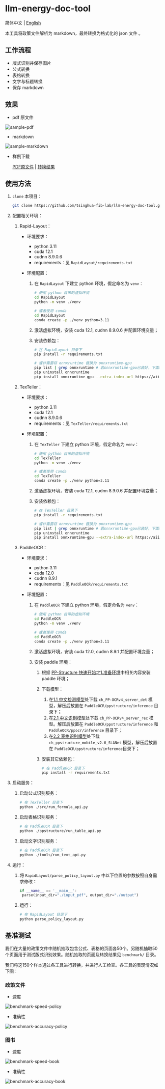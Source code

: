 # llm-energy-doc-tool

简体中文 | [English](https://github.com/tsinghua-fib-lab/llm-energy-doc-tool/blob/main/README_en.md)

本工具将政策文件解析为 markdown，最终转换为格式化的 json 文件 。

## 工作流程

- 版式识别并保存图片
- 公式转换
- 表格转换
- 文字与标题转换
- 保存 markdown

## 效果

- pdf 原文件

![sample-pdf](./assets/sample-pdf.png)

- markdown

![sample-markdown](./assets/sample-markdown.png)

- 样例下载

  [PDF原文件](https://www.cnstock.com/image/202111/24/20211124114327324.pdf) | [转换结果](https://github.com/tsinghua-fib-lab/llm-energy-doc-tool/blob/main/assets/sample.md)

## 使用方法

1. `clone` 本项目：

   ```bash
   git clone https://github.com/tsinghua-fib-lab/llm-energy-doc-tool.git
   ```

2. 配置相关环境：

   1. Rapid-Layout：

      - 环境要求：

        - python 3.11
        - cuda 12.1
        - cudnn 8.9.0.6
        - requirements：见 `RapidLayout/requirements.txt`

      - 环境配置：

        1. 在 `RapidLayout` 下建立 python 环境，假定命名为 `venv`：

           ```bash
           # 使用 python 自带的虚拟环境
           cd RapidLayout
           python -m venv ./venv
           
           # 或者使用 conda
           cd RapidLayout
           conda create -p ./venv python=3.11
           ```
        
        2. 激活虚拟环境，安装 cuda 12.1, cudnn 8.9.0.6 并配置环境变量；
        
        3. 安装依赖包：
        
           ```bash
           # 在 RapidLayout 目录下
           pip install -r requirements.txt
           
           # 或许需要将 onnxruntime 替换为 onnxruntime-gpu
           pip list | grep onnxruntime # 若onnxruntime-gpu已装好，下面可跳过
           pip uninstall onnxruntime
           pip install onnxruntime-gpu --extra-index-url https://aiinfra.pkgs.visualstudio.com/PublicPackages/_packaging/onnxruntime-cuda-12/pypi/simple/
           ```

   2. TexTeller：

      - 环境要求：

        - python 3.11
        - cuda 12.1
        - cudnn 8.9.0.6
        - requirements：见 `TexTeller/requirements.txt`

      - 环境配置：

        1. 在 `TexTeller` 下建立 python 环境，假定命名为 `venv`：

           ```bash
           # 使用 python 自带的虚拟环境
           cd TexTeller
           python -m venv ./venv
           
           # 或者使用 conda
           cd TexTeller
           conda create -p ./venv python=3.11
           ```
        
        2. 激活虚拟环境，安装 cuda 12.1, cudnn 8.9.0.6 并配置环境变量；
        
        3. 安装依赖包：
        
           ```bash
           # 在 TexTeller 目录下
           pip install -r requirements.txt
           
           # 或许需要将 onnxruntime 替换为 onnxruntime-gpu
           pip list | grep onnxruntime # 若onnxruntime-gpu已装好，下面可跳过
           pip uninstall onnxruntime
           pip install onnxruntime-gpu --extra-index-url https://aiinfra.pkgs.visualstudio.com/PublicPackages/_packaging/onnxruntime-cuda-12/pypi/simple/

   3. PaddleOCR：

      - 环境要求：

        - python 3.11
        - cuda 12.0
        - cudnn 8.9.1
        - requirements：见 `PaddleOCR/requirements.txt`
        
      - 环境配置：
        1. 在 `PaddleOCR` 下建立 python 环境，假定命名为 `venv`：
      
           ```bash
           # 使用 python 自带的虚拟环境
           cd PaddleOCR
           python -m venv ./venv
           
           # 或者使用 conda
           cd PaddleOCR
           conda create -p ./venv python=3.11
           ```
        
        2. 激活虚拟环境，安装 cuda 12.0, cudnn 8.9.1 并配置环境变量；
      
        3. 安装 paddle 环境：
        
           1. 根据 [PP-Structure 快速开始](https://github.com/PaddlePaddle/PaddleOCR/blob/main/ppstructure/docs/quickstart.md#)之[1.准备环境](https://github.com/PaddlePaddle/PaddleOCR/blob/main/ppstructure/docs/quickstart.md#1-准备环境)中相关内容安装 paddle 环境；
        
           2. 下载模型：
        
              1. 在[1.1 中文检测模型](https://github.com/PaddlePaddle/PaddleOCR/blob/main/doc/doc_ch/models_list.md#1.1)处下载 `ch_PP-OCRv4_server_det` 模型，解压后放置在 `PaddleOCR/ppstructure/inference` 目录下；
              2. 在[2.1 中文识别模型](https://github.com/PaddlePaddle/PaddleOCR/blob/main/doc/doc_ch/models_list.md#21-中文识别模型)处下载 `ch_PP-OCRv4_server_rec` 模型。解压后放置在 `PaddleOCR/ppstructure/inference` 和 `PaddleOCR/ppocr/inference` 目录下；
              3. 在[2.2 表格识别模型](https://github.com/PaddlePaddle/PaddleOCR/blob/main/ppstructure/docs/models_list.md#22-表格识别模型)处下载 `ch_ppstructure_mobile_v2.0_SLANet` 模型，解压后放置在 `PaddleOCR/ppstructure/inference`目录下；
        
           3. 安装其它依赖包：
        
              ```bash
              # 在 PaddleOCR 目录下
              pip install -r requirements.txt
              ```
        
              

3. 启动服务：

   1. 启动公式识别服务：
      ```bash
      # 在 TexTeller 目录下
      python ./src/run_formula_api.py
      ```

   2. 启动表格识别服务：
      ```bash
      # 在 PaddleOCR 目录下
      python ./ppstructure/run_table_api.py
      ```
   3. 启动文字识别服务：
      ```bash
      # 在 PaddleOCR 目录下
      python ./tools/run_text_api.py
      ```
4. 运行：

   1. 将 `RapidLayout/parse_policy_layout.py` 中以下位置的参数按照自身需求修改：

      ```python
      if __name__ == '__main__':
       parse(input_dir="./input_pdf", output_dir="./output")
      ```

   2. 运行：
   
      ```bash
      # 在 RapidLayout 目录下
      python parse_policy_layout.py
      ```
   

## 基准测试

我们在大量的政策文件中随机抽取包含公式、表格的页面各50个。另随机抽取50个页面用于测试版式识别效果。随机抽取的页面及转换结果见 `benchmark/` 目录。

我们将这150个样本通过各工具进行转换，并进行人工检查。各工具的表现情况如下图：

### 政策文件

- 速度

![benchmark-speed-policy](./assets/benchmark-speed-policy.png)

- 准确性

![benchmark-accuracy-policy](./assets/benchmark-accuracy-policy.png)

### 图书

- 速度

![benchmark-speed-book](./assets/benchmark-speed-book.png)

- 准确性

![benchmark-accuracy-book](./assets/benchmark-accuracy-book.png)

